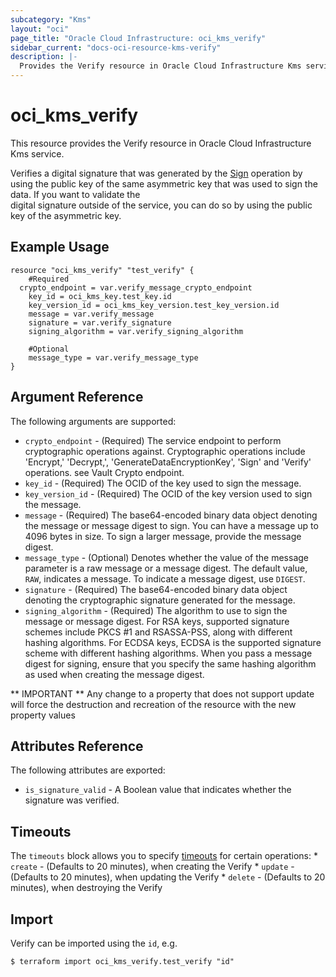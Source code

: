 ```yaml
---
subcategory: "Kms"
layout: "oci"
page_title: "Oracle Cloud Infrastructure: oci_kms_verify"
sidebar_current: "docs-oci-resource-kms-verify"
description: |-
  Provides the Verify resource in Oracle Cloud Infrastructure Kms service
---
```


# oci_kms_verify
This resource provides the Verify resource in Oracle Cloud Infrastructure Kms service.

Verifies a digital signature that was generated by the [Sign](https://docs.cloud.oracle.com/iaas/api/#/en/key/latest/SignedData/Sign) operation 
by using the public key of the same asymmetric key that was used to sign the data. If you want to validate the  
digital signature outside of the service, you can do so by using the public key of the asymmetric key.


## Example Usage

```hcl
resource "oci_kms_verify" "test_verify" {
	#Required
  crypto_endpoint = var.verify_message_crypto_endpoint
	key_id = oci_kms_key.test_key.id
	key_version_id = oci_kms_key_version.test_key_version.id
	message = var.verify_message
	signature = var.verify_signature
	signing_algorithm = var.verify_signing_algorithm

	#Optional
	message_type = var.verify_message_type
}
```

## Argument Reference

The following arguments are supported:

* `crypto_endpoint` - (Required) The service endpoint to perform cryptographic operations against. Cryptographic operations include 'Encrypt,' 'Decrypt,', 'GenerateDataEncryptionKey', 'Sign' and 'Verify' operations. see Vault Crypto endpoint.
* `key_id` - (Required) The OCID of the key used to sign the message.
* `key_version_id` - (Required) The OCID of the key version used to sign the message.
* `message` - (Required) The base64-encoded binary data object denoting the message or message digest to sign. You can have a message up to 4096 bytes in size. To sign a larger message, provide the message digest.
* `message_type` - (Optional) Denotes whether the value of the message parameter is a raw message or a message digest.  The default value, `RAW`, indicates a message. To indicate a message digest, use `DIGEST`. 
* `signature` - (Required) The base64-encoded binary data object denoting the cryptographic signature generated for the message. 
* `signing_algorithm` - (Required) The algorithm to use to sign the message or message digest. For RSA keys, supported signature schemes include PKCS #1 and RSASSA-PSS, along with  different hashing algorithms.  For ECDSA keys, ECDSA is the supported signature scheme with different hashing algorithms. When you pass a message digest for signing, ensure that you specify the same hashing algorithm  as used when creating the message digest.       


** IMPORTANT **
Any change to a property that does not support update will force the destruction and recreation of the resource with the new property values

## Attributes Reference

The following attributes are exported:

* `is_signature_valid` - A Boolean value that indicates whether the signature was verified.

## Timeouts

The `timeouts` block allows you to specify [timeouts](https://registry.terraform.io/providers/oracle/oci/latest/docs/guides/changing_timeouts) for certain operations:
	* `create` - (Defaults to 20 minutes), when creating the Verify
	* `update` - (Defaults to 20 minutes), when updating the Verify
	* `delete` - (Defaults to 20 minutes), when destroying the Verify


## Import

Verify can be imported using the `id`, e.g.

```
$ terraform import oci_kms_verify.test_verify "id"
```

